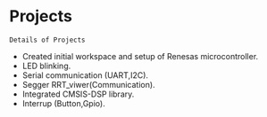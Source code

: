 # Projects

`Details of Projects`
- Created initial workspace and setup of Renesas microcontroller.
- LED blinking.
- Serial communication (UART,I2C).
- Segger RRT_viwer(Communication).
- Integrated CMSIS-DSP library.
- Interrup (Button,Gpio).
